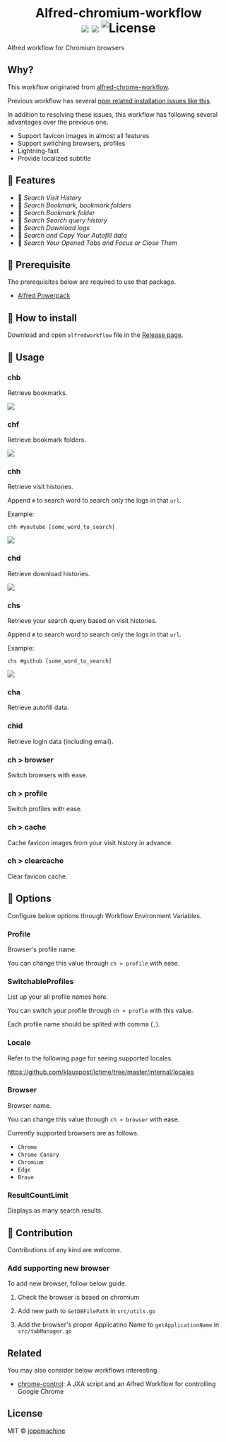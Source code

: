 <h1 align="center">
		Alfred-chromium-workflow<br>
		<img src="https://img.shields.io/badge/Alfred-4-blueviolet">
		<img src="https://img.shields.io/github/downloads/jopemachine/alfred-chromium-workflow/total.svg">
		<img src="https://img.shields.io/github/license/jopemachine/alfred-chromium-workflow.svg" alt="License">
</h1>

Alfred workflow for Chromium browsers

## Why?

This workflow originated from [alfred-chrome-workflow](https://github.com/jopemachine/alfred-chrome-workflow).

Previous workflow has several [npm related installation issues like this](https://github.com/jopemachine/alfred-chrome-workflow/issues/13#issuecomment-1103938917).

In addition to resolving these issues, this workflow has following several advantages over the previous one.

* Support favicon images in almost all features
* Support switching browsers, profiles
* Lightning-fast
* Provide localized subtitle

## 🌈 Features

* 📄 *Search Visit History*
* 🔖 *Search Bookmark, bookmark folders*
* 📁 *Search Bookmark folder*
* 📜 *Search Search query history*
* 🔎 *Search Download logs*
* 📒 *Search and Copy Your Autofill data*
* 📎 *Search Your Opened Tabs and Focus or Close Them*

## 📌 Prerequisite

The prerequisites below are required to use that package.

* [Alfred Powerpack](https://www.alfredapp.com/powerpack/)

## 🔨 How to install

Download and open `alfredworkflow` file in the [Release page]().

## 📗 Usage

### chb

Retrieve bookmarks.

![](./imgs/chb.png)

### chf

Retrieve bookmark folders.

![](./imgs/chf.png)

### chh

Retrieve visit histories.

Append `#` to search word to search only the logs in that `url`.
 
Example:

`chh #youtube [some_word_to_search]`

![](./imgs/chh.png)

### chd

Retrieve download histories.

![](./imgs/chd.png)

### chs

Retrieve your search query based on visit histories.

Append `#` to search word to search only the logs in that `url`.

Example:

`chs #github [some_word_to_search]`

![](./imgs/chs.png)

### cha

Retrieve autofill data.

### chid

Retrieve login data (including email).

### ch > browser 

Switch browsers with ease.

### ch > profile

Switch profiles with ease.

### ch > cache

Cache favicon images from your visit history in advance.

### ch > clearcache

Clear favicon cache.

## 🔖 Options

Configure below options through Workflow Environment Variables.

### Profile

Browser's profile name.

You can change this value through `ch > profile` with ease.

### SwitchableProfiles

List up your all profile names here.

You can switch your profile through `ch > profle` with this value.

Each profile name should be splited with comma (`,`).

### Locale

Refer to the following page for seeing supported locales.

https://github.com/klauspost/lctime/tree/master/internal/locales

### Browser

Browser name.

You can change this value through `ch > browser` with ease.

Currently supported browsers are as follows.

* `Chrome`
* `Chrome Canary`
* `Chromium`
* `Edge`
* `Brave`

### ResultCountLimit

Displays as many search results.

## 🌟 Contribution

Contributions of any kind are welcome.

### Add supporting new browser

To add new browser, follow below guide.

1. Check the browser is based on chromium

2. Add new path to `GetDBFilePath` in `src/utils.go`

3. Add the browser's proper Applicatino Name to `getApplicationName` in `src/tabManager.go`

## Related

You may also consider below workflows interesting.

- [chrome-control](https://github.com/bit2pixel/chrome-control): A JXA script and an Alfred Workflow for controlling Google Chrome

## License

MIT © [jopemachine](https://github.com/jopemachine/alfred-chromium-workflow)
